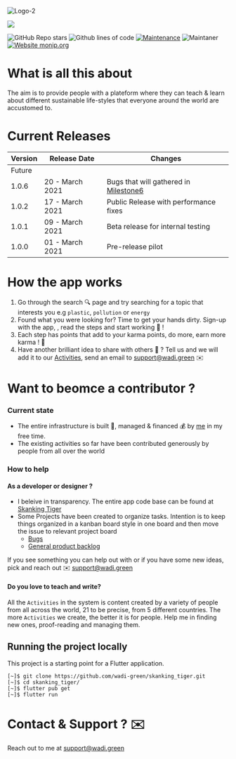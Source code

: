 ![Logo-2](https://user-images.githubusercontent.com/6280554/110628130-0a74a100-81a3-11eb-8372-330fc796278a.png)

![](https://www.wadi.green/images/big.png)

![GitHub Repo stars](https://img.shields.io/github/stars/wadi-green/skanking_tiger?style=plastic)
![Github lines of code](https://img.shields.io/tokei/lines/github/wadi-green/skanking_tiger?style=plastic)
[![Maintenance](https://img.shields.io/badge/Maintained%3F-yes-green.svg)](https://github.com/wadi-green/skanking_tiger)
![Maintaner](https://img.shields.io/badge/maintainer-Saif-blue)
[![Website monip.org](https://img.shields.io/website-up-down-green-red/http/monip.org.svg)](https://wadi.green/)

# What is all this about

The aim is to provide people with a plateform where they can teach & learn about different sustainable life-styles that everyone around the world are accustomed to.

# Current Releases

| Version | Release Date          | Changes          |
| ------- | ------------------ |--------------|
| Future   |  ||
| 1.0.6   | 20 - March 2021 |Bugs that will gathered in [Milestone6](https://github.com/wadi-green/skanking_tiger/milestone/2) |
| 1.0.2   | 17 - March 2021                |Public Release with performance fixes|
| 1.0.1   | 09 - March 2021 |Beta release for internal testing|
| 1.0.0   | 01 - March 2021                |Pre-release pilot|


# How the app works

1. Go through the search 🔍 page and try searching for a topic that interests you e.g `plastic`, `pollution` or `energy`
2. Found what you were looking for? Time to get your hands dirty. Sign-up with the app, , read the steps and start working 🤟 ! 
3. Each step has points that add to your karma points, do more, earn more karma ! 💯
4. Have another brilliant idea to share with others 🤝 ? Tell us and we will add it to our [Activities](https://github.com/wadi-green/Wadi.Green/wiki/Activities), send an email to support@wadi.green ✉️

# Want to beomce a contributor ?

### Current state

- The entire infrastructure is built 🔨, managed & financed 💰 by [me](https://github.com/MSaifAsif) in my free time. 
- The existing activities so far have been contributed generously by people from all over the world 

### How to help

#### As a developer or designer ? 
- I beleive in transparency. The entire app code base can be found at [Skanking Tiger](https://github.com/wadi-green/skanking_tiger)
- Some Projects have been created to organize tasks. Intention is to keep things organized in a kanban board style in one board and then move the issue to relevant project board
  - [Bugs](https://github.com/wadi-green/skanking_tiger/projects/2)
  - [General product backlog](https://github.com/wadi-green/Wadi.Green/projects/1)

If you see something you can help out with or if you have some new ideas, pick and reach out ✉️ support@wadi.green

#### Do you love to teach and write?

All the `Activities` in the system is content created by a variety of people from all across the world, 21 to be precise, from 5 different countries. The more `Activities` we create, the better it is for people. Help me in finding new ones, proof-reading and managing them. 

## Running the project locally

This project is a starting point for a Flutter application.

```
[~]$ git clone https://github.com/wadi-green/skanking_tiger.git
[~]$ cd skanking_tiger/
[~]$ flutter pub get
[~]$ flutter run
```

# Contact & Support ? ✉️

Reach out to me at support@wadi.green
